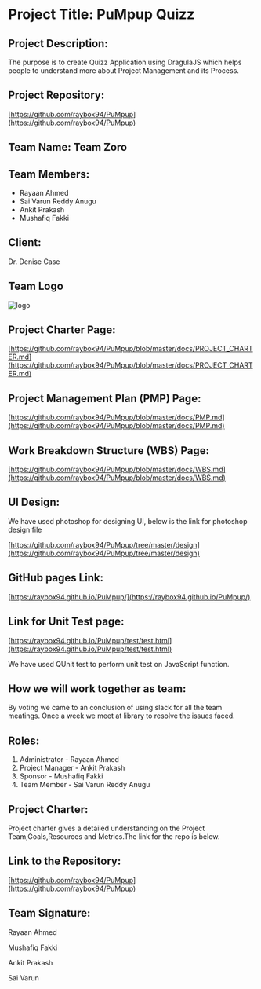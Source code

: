 # Project Title: PuMpup Quizz

## Project Description:

The purpose is to create Quizz Application using DragulaJS which helps people to understand more about Project Management and its Process.

## Project Repository:

[https://github.com/raybox94/PuMpup](https://github.com/raybox94/PuMpup)

## Team Name: Team Zoro

## Team Members:

- Rayaan Ahmed
- Sai Varun Reddy Anugu
- Ankit Prakash
- Mushafiq Fakki

## Client:

Dr. Denise Case

## Team Logo

![logo](images/logo.png)

## Project Charter Page:

[https://github.com/raybox94/PuMpup/blob/master/docs/PROJECT_CHARTER.md](https://github.com/raybox94/PuMpup/blob/master/docs/PROJECT_CHARTER.md)

## Project Management Plan (PMP) Page:

[https://github.com/raybox94/PuMpup/blob/master/docs/PMP.md](https://github.com/raybox94/PuMpup/blob/master/docs/PMP.md)

## Work Breakdown Structure (WBS) Page:

[https://github.com/raybox94/PuMpup/blob/master/docs/WBS.md](https://github.com/raybox94/PuMpup/blob/master/docs/WBS.md)

## UI Design:

We have used photoshop for designing UI, below is the link for photoshop design file

[https://github.com/raybox94/PuMpup/tree/master/design](https://github.com/raybox94/PuMpup/tree/master/design)

## GitHub pages Link:

[https://raybox94.github.io/PuMpup/](https://raybox94.github.io/PuMpup/)

## Link for Unit Test page:

[https://raybox94.github.io/PuMpup/test/test.html](https://raybox94.github.io/PuMpup/test/test.html)

We have used QUnit test to perform unit test on JavaScript function.

## How we will work together as team:

By voting we came to  an conclusion of using slack for all the team meatings. Once a week we meet at library to resolve the issues faced.

## Roles:

1. Administrator - Rayaan Ahmed
2. Project Manager - Ankit Prakash
3. Sponsor - Mushafiq Fakki
4. Team Member - Sai Varun Reddy Anugu

## Project Charter:

Project charter gives a detailed understanding on the Project Team,Goals,Resources and Metrics.The link for the repo is below. 

## Link to the Repository:

[https://github.com/raybox94/PuMpup](https://github.com/raybox94/PuMpup)

## Team Signature:

Rayaan Ahmed

Mushafiq Fakki

Ankit Prakash

Sai Varun
